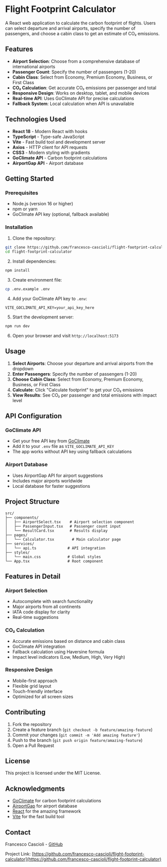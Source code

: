 # Flight Footprint Calculator

A React web application to calculate the carbon footprint of flights. Users can select departure and arrival airports, specify the number of passengers, and choose a cabin class to get an estimate of CO₂ emissions.

## Features

- **Airport Selection**: Choose from a comprehensive database of international airports
- **Passenger Count**: Specify the number of passengers (1-20)
- **Cabin Class**: Select from Economy, Premium Economy, Business, or First Class
- **CO₂ Calculation**: Get accurate CO₂ emissions per passenger and total
- **Responsive Design**: Works on desktop, tablet, and mobile devices
- **Real-time API**: Uses GoClimate API for precise calculations
- **Fallback System**: Local calculation when API is unavailable

## Technologies Used

- **React 18** - Modern React with hooks
- **TypeScript** - Type-safe JavaScript
- **Vite** - Fast build tool and development server
- **Axios** - HTTP client for API requests
- **CSS3** - Modern styling with gradients
- **GoClimate API** - Carbon footprint calculations
- **AirportGap API** - Airport database

## Getting Started

### Prerequisites

- Node.js (version 16 or higher)
- npm or yarn
- GoClimate API key (optional, fallback available)

### Installation

1. Clone the repository:
```bash
git clone https://github.com/francesco-cascioli/flight-footprint-calculator.git
cd flight-footprint-calculator
```

2. Install dependencies:
```bash
npm install
```

3. Create environment file:
```bash
cp .env.example .env
```

4. Add your GoClimate API key to `.env`:
```
VITE_GOCLIMATE_API_KEY=your_api_key_here
```

5. Start the development server:
```bash
npm run dev
```

6. Open your browser and visit `http://localhost:5173`

## Usage

1. **Select Airports**: Choose your departure and arrival airports from the dropdown
2. **Enter Passengers**: Specify the number of passengers (1-20)
3. **Choose Cabin Class**: Select from Economy, Premium Economy, Business, or First Class
4. **Calculate**: Click "Calculate footprint" to get your CO₂ emissions
5. **View Results**: See CO₂ per passenger and total emissions with impact level

## API Configuration

### GoClimate API
- Get your free API key from [GoClimate](https://www.goclimate.com/)
- Add it to your `.env` file as `VITE_GOCLIMATE_API_KEY`
- The app works without API key using fallback calculations

### Airport Database
- Uses AirportGap API for airport suggestions
- Includes major airports worldwide
- Local database for faster suggestions

## Project Structure

```
src/
├── components/
│   ├── AirportSelect.tsx    # Airport selection component
│   ├── PassengerInput.tsx   # Passenger count input
│   └── ResultCard.tsx       # Results display
├── pages/
│   └── Calculator.tsx        # Main calculator page
├── services/
│   └── api.ts              # API integration
├── styles/
│   └── main.css            # Global styles
└── App.tsx                 # Root component
```

## Features in Detail

### Airport Selection
- Autocomplete with search functionality
- Major airports from all continents
- IATA code display for clarity
- Real-time suggestions

### CO₂ Calculation
- Accurate emissions based on distance and cabin class
- GoClimate API integration
- Fallback calculation using Haversine formula
- Impact level indicators (Low, Medium, High, Very High)

### Responsive Design
- Mobile-first approach
- Flexible grid layout
- Touch-friendly interface
- Optimized for all screen sizes

## Contributing

1. Fork the repository
2. Create a feature branch (`git checkout -b feature/amazing-feature`)
3. Commit your changes (`git commit -m 'Add amazing feature'`)
4. Push to the branch (`git push origin feature/amazing-feature`)
5. Open a Pull Request

## License

This project is licensed under the MIT License.

## Acknowledgments

- [GoClimate](https://www.goclimate.com/) for carbon footprint calculations
- [AirportGap](https://airportgap.com/) for airport database
- [React](https://reactjs.org/) for the amazing framework
- [Vite](https://vitejs.dev/) for the fast build tool

## Contact

Francesco Cascioli - [GitHub](https://github.com/francesco-cascioli)

Project Link: [https://github.com/francesco-cascioli/flight-footprint-calculator](https://github.com/francesco-cascioli/flight-footprint-calculator)